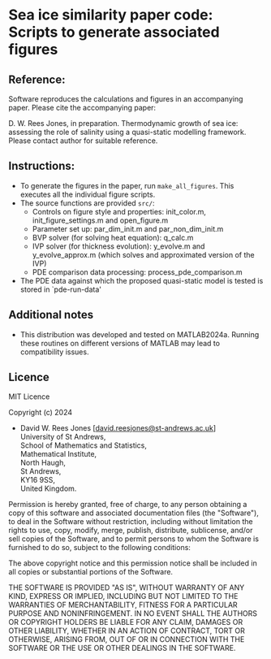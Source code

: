 # Sea ice similarity paper code: Scripts to generate associated figures

## Reference: 
Software reproduces the calculations and figures in an accompanying paper. Please cite the accompanying paper: 

D. W. Rees Jones, in preparation. Thermodynamic growth of sea ice: assessing the role of salinity using a quasi-static modelling framework. Please contact author for suitable reference. 

## Instructions:
* To generate the figures in the paper, run `make_all_figures`. This executes all the individual figure scripts. 
* The source functions are provided `src/`:
  * Controls on figure style and properties: init_color.m, init_figure_settings.m and open_figure.m
  * Parameter set up: par_dim_init.m and par_non_dim_init.m
  * BVP solver (for solving heat equation): q_calc.m
  * IVP solver (for thickness evolution): y_evolve.m and y_evolve_approx.m (which solves and approximated version of the IVP)
  * PDE comparison data processing: process_pde_comparison.m
* The PDE data against which the proposed quasi-static model is tested is stored in `pde-run-data'

## Additional notes 
* This distribution was developed and tested on MATLAB2024a. 
Running these routines on different versions of MATLAB may lead to compatibility issues.

## Licence 

MIT Licence

Copyright (c) 2024

* David W. Rees Jones [david.reesjones@st-andrews.ac.uk]   
University of St Andrews,    
School of Mathematics and Statistics,   
Mathematical Institute,   
North Haugh,   
St Andrews,   
KY16 9SS,  
United Kingdom.     

Permission is hereby granted, free of charge, to any person obtaining a copy
of this software and associated documentation files (the "Software"), to deal
in the Software without restriction, including without limitation the rights
to use, copy, modify, merge, publish, distribute, sublicense, and/or sell
copies of the Software, and to permit persons to whom the Software is
furnished to do so, subject to the following conditions:

The above copyright notice and this permission notice shall be included in all
copies or substantial portions of the Software.

THE SOFTWARE IS PROVIDED "AS IS", WITHOUT WARRANTY OF ANY KIND, EXPRESS OR
IMPLIED, INCLUDING BUT NOT LIMITED TO THE WARRANTIES OF MERCHANTABILITY,
FITNESS FOR A PARTICULAR PURPOSE AND NONINFRINGEMENT. IN NO EVENT SHALL THE
AUTHORS OR COPYRIGHT HOLDERS BE LIABLE FOR ANY CLAIM, DAMAGES OR OTHER
LIABILITY, WHETHER IN AN ACTION OF CONTRACT, TORT OR OTHERWISE, ARISING FROM,
OUT OF OR IN CONNECTION WITH THE SOFTWARE OR THE USE OR OTHER DEALINGS IN THE
SOFTWARE.
